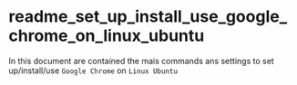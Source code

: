 # readme_set_up_install_use_google_chrome_on_linux_ubuntu
In this document are contained the mais commands ans settings to set up/install/use `Google Chrome` on `Linux Ubuntu`
